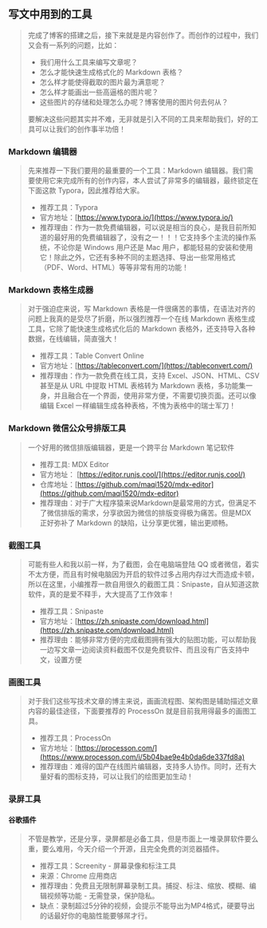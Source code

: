 ## 写文中用到的工具

> 完成了博客的搭建之后，接下来就是是内容创作了。而创作的过程中，我们又会有一系列的问题，比如：
>
> * 我们用什么工具来编写文章呢？
> * 怎么才能快速生成格式化的 Markdown 表格？
> * 怎么样才能使得截取的图片最为满意呢？
> * 怎么样才能画出一些高逼格的图片呢？
> * 这些图片的存储和处理怎么办呢？博客使用的图片何去何从？
>
> 要解决这些问题其实并不难，无非就是引入不同的工具来帮助我们，好的工具可以让我们的创作事半功倍！

### Markdown 编辑器

> 先来推荐一下我们要用的最重要的一个工具：Markdown 编辑器。我们需要使用它来完成所有的创作内容，本人尝试了非常多的编辑器，最终锁定在下面这款 Typora，因此推荐给大家。
>
> * 推荐工具：Typora
> * 官方地址：[https://www.typora.io/](https://www.typora.io/)
> * 推荐理由：作为一款免费编辑器，可以说是相当的良心，是我目前所知道的最好用的免费编辑器了，没有之一！！！它支持多个主流的操作系统，不论你是 Windows 用户还是 Mac 用户，都能轻易的安装和使用它！除此之外，它还有多种不同的主题选择、导出一些常用格式（PDF、Word、HTML）等等非常有用的功能！

### Markdown 表格生成器

> 对于强迫症来说，写 Markdown 表格是一件很痛苦的事情，在语法对齐的问题上我真的是受尽了折磨，所以强烈推荐一个在线 Markdown 表格生成工具，它除了能快速生成格式化后的 Markdown 表格外，还支持导入各种数据，在线编辑，简直强大！
>
> * 推荐工具：Table Convert Online
> * 官方地址：[https://tableconvert.com/](https://tableconvert.com/)
> * 推荐理由：作为一款免费在线工具，支持 Excel、JSON、HTML、CSV 甚至是从 URL 中提取 HTML 表格转为 Markdown 表格，多功能集一身，并且融合在一个界面，使用非常方便，不需要切换页面。还可以像编辑 Excel 一样编辑生成各种表格，不愧为表格中的瑞士军刀！

### Markdown 微信公众号排版工具

> 一个好用的微信排版编辑器，更是一个跨平台 Markdown 笔记软件
>
> * 推荐工具:  MDX Editor
> * 官方地址： [https://editor.runjs.cool/](https://editor.runjs.cool/)
> * 仓库地址：[https://github.com/maqi1520/mdx-editor](https://github.com/maqi1520/mdx-editor)
> * 推荐理由：对于广大程序猿来说Markdown是最常用的方式，但满足不了微信排版的需求，分享欲因为微信的排版变得极为痛苦。但是MDX 正好弥补了 Markdown 的缺陷，让分享更优雅，输出更顺畅。

### 截图工具

> 可能有些人和我以前一样，为了截图，会在电脑端登陆 QQ 或者微信，着实不太方便，而且有时候电脑因为开启的软件过多占用内存过大而造成卡顿，所以在这里，小编推荐一款自用很久的截图工具：Snipaste，自从知道这款软件，真的是爱不释手，大大提高了工作效率！
>
> * 推荐工具：Snipaste
> * 官方地址：[https://zh.snipaste.com/download.html](https://zh.snipaste.com/download.html)
> * 推荐理由：能够非常方便的完成截图拥有强大的贴图功能，可以帮助我一边写文章一边阅读资料截图不仅是免费软件、而且没有广告支持中文，设置方便

### 画图工具

> 对于我们这些写技术文章的博主来说，画画流程图、架构图是辅助描述文章内容的最佳途径，下面要推荐的 ProcessOn 就是目前我用得最多的画图工具。
>
> * 推荐工具：ProcessOn
> * 官方地址：[https://processon.com/](https://www.processon.com/i/5b04bae9e4b0da6de337fd8a)
> * 推荐理由：难得的国产在线图片编辑器，支持多人协作。同时，还有大量好看的图标支持，可以让我们的绘图更加生动！

### 录屏工具

#### 谷歌插件

> 不管是教学，还是分享，录屏都是必备工具，但是市面上一堆录屏软件要么重，要么难用，今天介绍一个开源，且完全免费的浏览器插件。
>
> * 推荐工具：Screenity - 屏幕录像和标注工具
> * 来源：Chrome 应用商店
> * 推荐理由：免费且无限制屏幕录制工具。捕捉、标注、缩放、模糊、编辑视频等功能 - 无需登录，保护隐私。
> * 缺点：录制超过5分钟的视频，会提示不能导出为MP4格式，硬要导出的话最好你的电脑性能要够屌才行。
